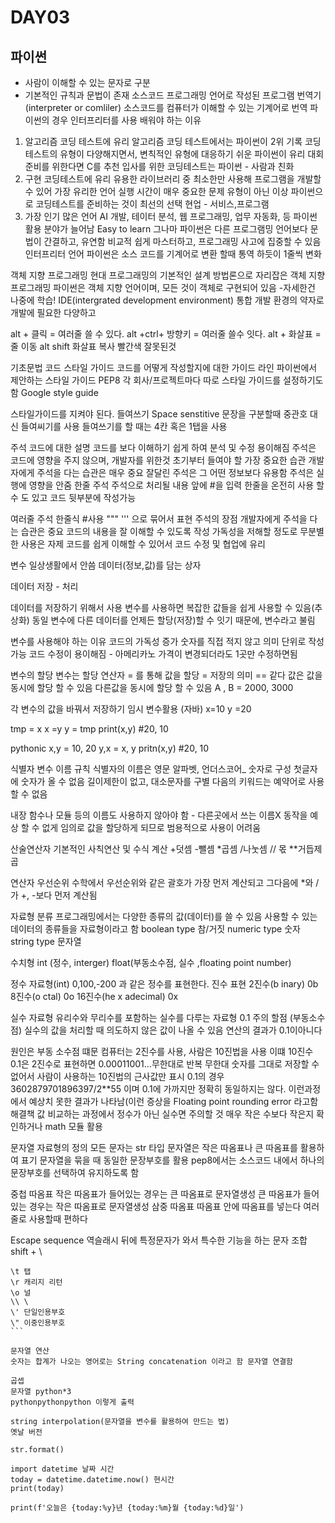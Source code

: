 # DAY03
## 파이썬
- 사람이 이해할 수 있는 문자로 구분
- 기본적인 규칙과 문법이 존재
  소스코드 
  프로그래밍 언어로 작성된 프로그램
  번역기(interpreter or comliler)
  소스코드를 컴퓨터가 이해할 수 있는 기계어로 번역
  파이썬의 경우 인터프리터를 사용
  배워야 하는 이유 

1. 알고리즘 코딩 테스트에 유리
   알고리즘 코딩 테스트에서는 파이썬이 2위 기록
   코딩 테스트의 유형이 다양해지면서, 변칙적인 유형에 대응하기 쉬운 파이썬이 유리
   대회 준비를 위한다면 C를 추천 입사를 위한 코딩테스트는 파이썬 - 사람과 친화 
2. 구현 코딩테스트에 유리
   유용한 라이브러리 중 최소한만 사용해 프로그램을 개발할 수 있어 가장 유리한 언어
   실행 시간이 매우 중요한 문제 유형이 아닌 이상 파이썬으로 코딩테스트를 준비하는 것이 최선의 선택
   현업 - 서비스,프로그램
3. 가장 인기 많은 언어
   AI 개발, 테이터 분석, 웹 프로그래밍, 업무 자동화, 등 파이썬 활용 분야가 늘어남
   Easy to learn 그나마 
   파이썬은 다른 프로그램밍 언어보다 문법이 간결하고, 유연함
   비교적 쉽게 마스터하고, 프로그래밍 사고에 집중할 수 있음
   인터프리터 언어 
   파이썬은 소스 코드를 기계어로 변환 할때 통역 하듯이 1줄씩 변화

객체 지향 프로그래밍
현대 프로그래밍의 기본적인 설계 방법론으로 자리잡은 객체 지향 프로그래밍
파이썬은 객체 지향 언어이며, 모든 것이 객체로 구현되어 있음
-자세한건 나중에 학습!
IDE(intergrated development environment)
통합 개발 환경의 약자로 개발에 필요한 다양하고 

alt + 클릭 = 여러줄 쓸 수 있다.
alt +ctrl+ 방향키 = 여러줄 쓸수 잇다.
alt + 화살표 = 줄 이동
alt shift 화살표 복사
빨간색 잘못된것


기초문법
코드 스타일 가이드
코드를 어떻게 작성할지에 대한 가이드 라인
파이썬에서 제안하는 스타일 가이드 
PEP8
각 회사/프로젝트마다 따로 스타일 가이드를 설정하기도 함
 Google style guide

스타일가이드를 지켜야 된다.
들여쓰기
Space senstitive
문장을 구분할때 중관호 대신 들여씨기를 사용
들여쓰기를 할 때는 4칸 혹은 1탭을 사용

주석
코드에 대한 설명
코드를 보다 이해하기 쉽게 하여 분석 및 수정 용이해짐
주석은 코드에 영향을 주지 않으며, 개발자를 위한것
초기부터 들여야 할 가장 중요한 습관
개발자에게 주석을 다는 습관은 매우 중요
잘달린 주석은 그 어떤 정보보다 유용함
주석은 실행에 영향을 안줌
한줄 주석
주석으로 처리될 내용 앞에 #을 입력
한줄을 온전히 사용 할 수 도 있고 코드 뒷부분에 작성가능

여러줄 주석 
한줄식 #사용
""" ''' 으로 묶어서 표현
주석의 장점
개발자에게 주석을 다는 습관은 중요
코드의 내용을 잘 이해할 수 있도록 작성
가독성을 저해할 정도로 무분별한 사용은 자제
코드를 쉽게 이해할 수 있어서 코드 수정 및 협업에 유리

변수 
일상생활에서 안씀
데이터(정보,값)를 담는 상자

데이터 저장 - 처리 

데이터를 저장하기 위해서 사용
변수를 사용하면 복잡한 값들을 쉽게 사용할 수 있음(추상화)
동일 변수에 다른 데이터를 언제든 할당(저장)할 수 잇기 때문에, 변수라고 불림

변수를 사용해야 하는 이유
코드의 가독성 증가 
숫자를 직접 적지 않고 의미 단위로 작성 가능
코드 수정이 용이해짐 - 아메리카노 가격이 변경되더라도 1곳만 수정하면됨

변수의 할당
변수는 할당 연산자 = 를 통해 값을 할당 = 저장의 의미 == 같다
값은 값을 동시에 할당 할 수 있음
다른값을 동시에 할당 할 수 있음 A , B = 2000, 3000

각 변수의 값을 바꿔서 저장하기 
임시 변수활용 (자바)
x=10 y =20

tmp = x
x =y
y = tmp
print(x,y) #20, 10

pythonic
x,y = 10, 20
y,x = x, y
pritn(x,y) #20, 10

식별자 
변수 이름 규칙
식별자의 이름은 영문 알파벳, 언더스코어_ 숫자로 구성
첫글자에 숫자가 올 수 없음
길이제한이 없고, 대소문자를 구별
다음의 키워드는 예약어로 사용할 수 없음

내장 함수나 모듈 등의 이름도 사용하지 않아야 함 - 다른곳에서 쓰는 이름X
동작을 예상 할 수 없게 임의로 값을 할당하게 되므로 범용적으로 사용이 어려움

산술연산자 기본적인 사칙연산 및 수식 계산
+덧셈
-뺄셈
*곱셈
/나눗셈
// 몫
**거듭제곱

연산자 우선순위
수학에서 우선순위와 같은 
괄호가 가장 먼저 계산되고 그다음에 *와 /가 +, -보다 먼저 계산됨

자료형 분류 
프로그래밍에서는 다양한 종류의 값(데이터)를 쓸 수 있음
사용할 수 있는 데이터의 종류들을 자료형이라고 함 
boolean type 참/거짓
numeric type 숫자
string type 문자열

수치형 
int (정수, interger)
float(부동소수점, 실수 ,floating point number)

정수 자료형(int)
0,100,-200 과 같은 정수를 표현한다.
진수 표현
2진수(b inary) 0b
8진수(o ctal) 0o
16진수(he x adecimal) 0x

실수 자료형 
유리수와 무리수를 포함하는 실수를 다루는 자료형
0.1
주의 할점 (부동소수점)
실수의 값을 처리할 때 의도하지 않은 값이 나올 수 있음
연산의 결과가 0.1이아니다

원인은 부동 소수점 떄문
컴퓨터는 2진수를 사용, 사람은 10진법을 사용
이떄 10진수 0.1은 2진수로 표현하면 0.00011001...무한대로 반복
무한대 숫자를 그대로 저장할 수 없어서 사람이 사용하는 10진법의 근사값만 표시
0.1의 경우 3602879701896397/2**55 이며 0.1에 가까지만 정확히 동일하지는 않다.
이런과정에서 예상치 못한 결과가 나타남(이런 증상을 Floating point rounding error 라고함 
해결책
값 비교하는 과정에서 정수가 아닌 실수면 주의할 것
매우 작은 수보다 작은지 확인하거나 math 모듈 활용

문자열 자료형의 정의
모든 문자는 str 타입
문자열은 작은 따옴표나 큰 따옴표를 활용하여 표기
문자열을 묶을 때 동일한 문장부호를 활용
pep8에서는 소스코드 내에서 하나의 문장부호를 선택하여 유지하도록 함

중첩 따옴표
작은 따옴표가 들어있는 경우는 큰 따옴표로 문자열생성
큰 따옴표가 들어있는 경우는 작은 따옴표로 문자열생성
삼중 따옴표
따옴표 안에 따옴표를 넣는다 여러줄로 사용할때 편하다

Escape sequence
역슬래시 뒤에 특정문자가 와서 특수한 기능을 하는 문자 조합 shift + \

````\n 줄바꿈
\t 탭
\r 캐리지 리턴
\o 널
\\ \  
\' 단일인용부호
\" 이중인용부호
```

문자열 연산 
숫자는 합계가 나오는 영어로는 String concatenation 이라고 함 문자열 연결함

곱셉 
문자열 python*3
pythonpythonpython 이렇게 출력

string interpolation(문자열을 변수를 활용하여 만드는 법)
옛날 버전

str.format()

import datetime 날짜 시간
today = datetime.datetime.now() 현시간
print(today)

print(f'오늘은 {today:%y}년 {today:%m}월 {today:%d}일')
````